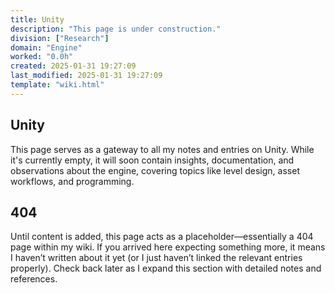 ```yaml
---
title: Unity
description: "This page is under construction."
division: ["Research"]
domain: "Engine"
worked: "0.0h"
created: 2025-01-31 19:27:09
last_modified: 2025-01-31 19:27:09
template: "wiki.html"
---
```


## Unity

This page serves as a gateway to all my notes and entries on Unity. While it's currently empty, it will soon contain insights, documentation, and observations about the engine, covering topics like level design, asset workflows, and programming.


## 404
Until content is added, this page acts as a placeholder—essentially a 404 page within my wiki. If you arrived here expecting something more, it means I haven’t written about it yet (or I just haven’t linked the relevant entries properly). Check back later as I expand this section with detailed notes and references.